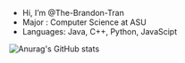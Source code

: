 -  Hi, I’m @The-Brandon-Tran
-  Major : Computer Science at ASU
-  Languages: Java, C++, Python, JavaScipt

![Anurag's GitHub stats](https://github-readme-stats.vercel.app/api?username=The-Brandon-Tran&count_private=true&show_icons=true)
